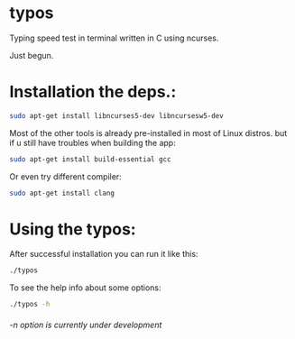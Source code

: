 # typos
Typing speed test in terminal written in C using ncurses.

Just begun.


# Installation the deps.:
```bash
sudo apt-get install libncurses5-dev libncursesw5-dev
```

Most of the other tools is already pre-installed in most of Linux distros. but if u still have troubles when building the app:
```bash
sudo apt-get install build-essential gcc
```
Or even try different compiler:
```bash
sudo apt-get install clang
```

# Using the typos:
After successful installation you can run it like this:
```bash
./typos
```

To see the help info about some options:
```bash
./typos -h
```
###### -n option is currently under development
